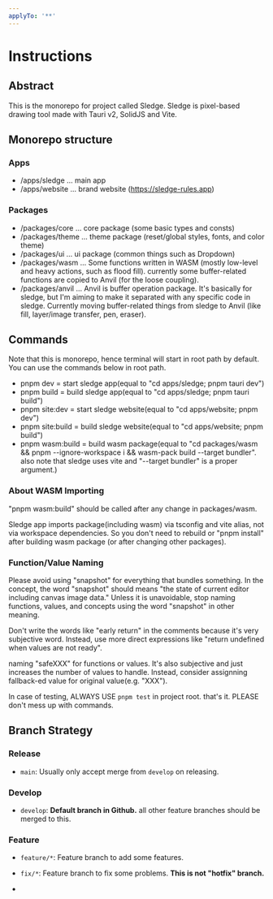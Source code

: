 ```yaml
---
applyTo: '**'
---
```


# Instructions

## Abstract

This is the monorepo for project called Sledge.
Sledge is pixel-based drawing tool made with Tauri v2, SolidJS and Vite.

## Monorepo structure

### Apps

- /apps/sledge ... main app
- /apps/website ... brand website (https://sledge-rules.app)

### Packages

- /packages/core ... core package (some basic types and consts)
- /packages/theme ... theme package (reset/global styles, fonts, and color theme)
- /packages/ui ... ui package (common things such as Dropdown)
- /packages/wasm ... Some functions written in WASM (mostly low-level and heavy actions, such as flood fill). currently some buffer-related functions are copied to Anvil (for the loose coupling).
- /packages/anvil ... Anvil is buffer operation package. It's basically for sledge, but I'm aiming to make it separated with any specific code in sledge. Currently moving buffer-related things from sledge to Anvil (like fill, layer/image transfer, pen, eraser).

## Commands

Note that this is monorepo, hence terminal will start in root path by default.
You can use the commands below in root path.

- pnpm dev = start sledge app(equal to "cd apps/sledge; pnpm tauri dev")
- pnpm build = build sledge app(equal to "cd apps/sledge; pnpm tauri build")
- pnpm site:dev = start sledge website(equal to "cd apps/website; pnpm dev")
- pnpm site:build = build sledge website(equal to "cd apps/website; pnpm build")
- pnpm wasm:build = build wasm package(equal to "cd packages/wasm && pnpm --ignore-workspace i && wasm-pack build --target bundler". also note that sledge uses vite and "--target bundler" is a proper argument.)

### About WASM Importing

"pnpm wasm:build" should be called after any change in packages/wasm.

Sledge app imports package(including wasm) via tsconfig and vite alias, not via workspace dependencies.
So you don't need to rebuild or "pnpm install" after building wasm package (or after changing other packages).

### Function/Value Naming

Please avoid using "snapshot" for everything that bundles something.
In the concept, the word "snapshot" should means "the state of current editor including canvas image data."
Unless it is unavoidable, stop naming functions, values, and concepts using the word "snapshot" in other meaning.

Don't write the words like "early return" in the comments because it's very subjective word.
Instead, use more direct expressions like "return undefined when values are not ready".

naming "safeXXX" for functions or values. It's also subjective and just increases the number of values to handle.
Instead, consider assignning fallback-ed value for original value(e.g. "XXX").

In case of testing, ALWAYS USE `pnpm test` in project root. that's it. PLEASE don't mess up with commands.

## Branch Strategy

### Release

- `main`: Usually only accept merge from `develop` on releasing.

### Develop

- `develop`: **Default branch in Github.** all other feature branches should be merged to this.

### Feature

- `feature/*`: Feature branch to add some features.

- `fix/*`: Feature branch to fix some problems. **This is not "hotfix" branch.**
- 